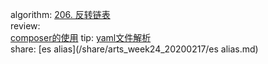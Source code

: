 

algorithm: 
[206. 反转链表](/algorithm/arts_week24_20200217/solution.php)  
review:  
[composer的使用](/review/arts_week24_20200217/readme.md)
tip: 
[yaml文件解析](/tip/arts_week24_20200217/yaml解析.md)  
share: 
[es alias](/share/arts_week24_20200217/es alias.md)
